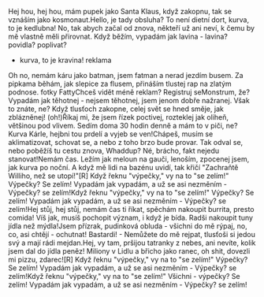 Hej hou, hej hou,
mám pupek jako Santa Klaus,
když zakopnu, tak se vznáším
jako kosmonaut.Hello, je tady obsluha?
To není dietní dort, kurva,
to je kedlubna!
No, tak abych začal od znova,
někteří už ani neví,
k čemu by mě vlastně měli přirovnat.
Když běžím, vypadám jak lavina -
lavina? povidla? poplivat?
- kurva, to je kravina!
reklama

Oh no,
nemám káru jako batman,
jsem fatman a nerad jezdím busem.
Za pipkama běhám,
jak slepice za flusem,
přináším tlustej rap na zlatým podnose.
fotky
FattyChceš vidět méně reklam? Registruj seMonstrum, že?
Vypadám jak těhotnej -
nejsem těhotnej,
jsem jenom dobře nažranej.
Však to znáte, ne?
Když tlusťoch zakopne,
celej svět se hned směje,
jak zblázněnej! (oh!)Říkaj mi, že jsem řízek poctivej,
rozteklej jak oliheň,
většinou pod vlivem.
Sedím doma 30 hodin denně
a mám to v piči, ne?
Kurva Kárle, hejbni tou prdelí
a vyjeb se ven!Chápeš,
musím se aklimatizovat,
schovat se,
a nebo z toho brzo bude provar.
Tak odval se,
nebo poběžíš tu cestu znova,
Whaddup?
Né, brácho, fakt nejedu stanovat!Nemám čas.
Ležím jak meloun na gauči, lenoším,
zpocenej jsem, jak kurva po noční.
A když mě
lidi na bazénu uvidí, tak křičí
"Zachraňtě Williho, než se utopí!"[R]
Když řeknu "výpečky,"
vy na to "se zelím!"
Výpečky? Se zelím!
Vypadám jak vypadám,
a už se asi nezměním -
Výpečky? se zelím!Když řeknu "výpečky,"
vy na to "se zelím!"
Výpečky? Se zelím!
Vypadám jak vypadám,
a už se asi nezměním -
Výpečky? se zelím!Hej stůj, hej stůj,
nemám čas ti říkat,
spěchám nakoupit burrita,
presto comida!
Víš jak, musíš pochopit význam,
i když je bída.
Radši nakoupit tuny jídla
než mýdla!Jsem přízrak,
pudinková obluda -
všichni do mě rýpaj,
no, co, asi chtějí - ochutnat!
Bastardi! -
Nemůžete do mě rejpat,
tlusťoši si jedou svý
a mají rádi mejdan.Hej, vy tam,
pršijou tatranky z nebes,
ani nevíte, kolik jsem
dal do jídla peněz!
Miliony v Lidlu
a břicho jako ranec,
oh shit, dovezli mi pizzu,
zdarec![R]
Když řeknu "výpečky,"
vy na to "se zelím!"
Výpečky? Se zelím!
Vypadám jak vypadám,
a už se asi nezměním -
Výpečky? se zelím!Když řeknu "výpečky,"
vy na to "se zelím!"
Všichni - výpečky? Se zelím!
Vypadám jak vypadám,
a už se asi nezměním -
Výpečky? se zelím!
